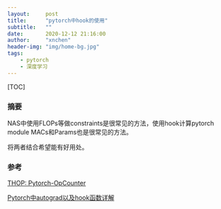 ```yaml
---
layout:     post
title:      "pytorch中hook的使用"
subtitle:   ""
date:       2020-12-12 21:16:00
author:     "xnchen"
header-img: "img/home-bg.jpg"
tags:
    - pytorch
    - 深度学习
---
```


[TOC]

### 摘要

NAS中使用FLOPs等做constraints是很常见的方法，使用hook计算pytorch module MACs和Params也是很常见的方法。

将两者结合希望能有好用处。

### 参考

[THOP: Pytorch-OpCounter](https://github.com/Lyken17/pytorch-OpCounter)

[Pytorch中autograd以及hook函数详解](https://oldpan.me/archives/pytorch-autograd-hook)

